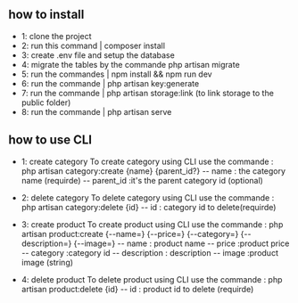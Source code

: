 ## how to install

- 1: clone the project 
- 2: run this command | composer install
- 3: create .env file and setup the database 
- 4: migrate the tables by the commande php artisan migrate
- 5: run the commandes | npm install && npm run dev
- 6: run the commande | php artisan key:generate
- 7: run the commande | php artisan storage:link (to link storage to the public folder)
- 8: run the commande | php artisan serve 

## how to use CLI
- 1: create category
    To create category using CLI use the commande : php artisan category:create {name} {parent_id?}
    -- name : the category name (requirde)
    -- parent_id :it's the parent category id (optional)
    
- 2: delete category
    To delete category using CLI use the commande : php artisan category:delete {id}
    -- id : category id to delete(requirde)

- 3: create product
    To create product using CLI use the commande : php artisan product:create {--name=} {--price=} {--category=} {--description=} {--image=}
    -- name : product name 
    -- price :product price
    -- category :category id 
    -- description : description 
    -- image :product image (string) 

- 4: delete product
    To delete product using CLI use the commande : php artisan product:delete {id}
    -- id : product id to delete (requirde)


